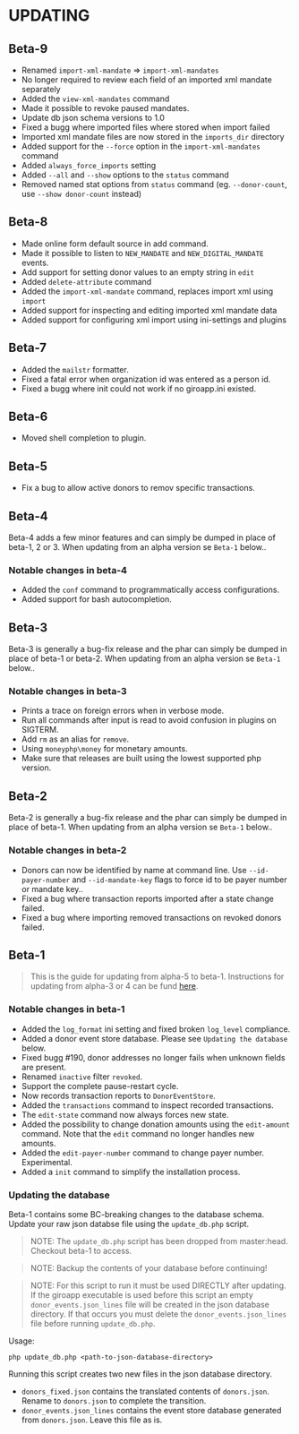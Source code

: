# UPDATING

## Beta-9

* Renamed `import-xml-mandate` => `import-xml-mandates`
* No longer required to review each field of an imported xml mandate separately
* Added the `view-xml-mandates` command
* Made it possible to revoke paused mandates.
* Update db json schema versions to 1.0
* Fixed a bugg where imported files where stored when import failed
* Imported xml mandate files are now stored in the `imports_dir` directory
* Added support for the `--force` option in the `import-xml-mandates` command
* Added `always_force_imports` setting
* Added `--all` and `--show` options to the `status` command
* Removed named stat options from `status` command (eg. `--donor-count`,
  use `--show donor-count` instead)

## Beta-8

* Made online form default source in add command.
* Made it possible to listen to `NEW_MANDATE` and `NEW_DIGITAL_MANDATE` events.
* Add support for setting donor values to an empty string in `edit`
* Added `delete-attribute` command
* Added the `import-xml-mandate` command, replaces import xml using `import`
* Added support for inspecting and editing imported xml mandate data
* Added support for configuring xml import using ini-settings and plugins

## Beta-7

* Added the `mailstr` formatter.
* Fixed a fatal error when organization id was entered as a person id.
* Fixed a bugg where init could not work if no giroapp.ini existed.

## Beta-6

* Moved shell completion to plugin.

## Beta-5

* Fix a bug to allow active donors to remov specific transactions.

## Beta-4

Beta-4 adds a few minor features and can simply be dumped in place of beta-1, 2
or 3. When updating from an alpha version se `Beta-1` below..

### Notable changes in beta-4

* Added the `conf` command to programmatically access configurations.
* Added support for bash autocompletion.

## Beta-3

Beta-3 is generally a bug-fix release and the phar can simply be dumped in place
of beta-1 or beta-2. When updating from an alpha version se `Beta-1` below..

### Notable changes in beta-3

* Prints a trace on foreign errors when in verbose mode.
* Run all commands after input is read to avoid confusion in plugins on SIGTERM.
* Add `rm` as an alias for `remove`.
* Using `moneyphp\money` for monetary amounts.
* Make sure that releases are built using the lowest supported php version.

## Beta-2

Beta-2 is generally a bug-fix release and the phar can simply be dumped in place
of beta-1. When updating from an alpha version se `Beta-1` below..

### Notable changes in beta-2

* Donors can now be identified by name at command line. Use `--id-payer-number`
  and `--id-mandate-key` flags to force id to be payer number or mandate key..
* Fixed a bug where transaction reports imported after a state change failed.
* Fixed a bug where importing removed transactions on revoked donors failed.

## Beta-1

> This is the guide for updating from alpha-5 to beta-1. Instructions for updating
> from alpha-3 or 4 can be fund [here](https://github.com/byrokrat/giroapp/blob/1.0.0-alpha5/UPDATING.md).

### Notable changes in beta-1

* Added the `log_format` ini setting and fixed broken `log_level` compliance.
* Added a donor event store database. Please see `Updating the database` below.
* Fixed bugg #190, donor addresses no longer fails when unknown fields are present.
* Renamed `inactive` filter `revoked`.
* Support the complete pause-restart cycle.
* Now records transaction reports to `DonorEventStore`.
* Added the `transactions` command to inspect recorded transactions.
* The `edit-state` command now always forces new state.
* Added the possibility to change donation amounts using the `edit-amount` command.
  Note that the `edit` command no longer handles new amounts.
* Added the `edit-payer-number` command to change payer number. Experimental.
* Added a `init` command to simplify the installation process.

### Updating the database

Beta-1 contains some BC-breaking changes to the database schema. Update your raw
json databse file using the `update_db.php` script.

> NOTE: The `update_db.php` script has been dropped from master:head. Checkout
> beta-1 to access.

> NOTE: Backup the contents of your database before continuing!

> NOTE: For this script to run it must be used DIRECTLY after updating. If the
> giroapp executable is used before this script an empty `donor_events.json_lines`
> file will be created in the json database directory. If that occurs you must
> delete the `donor_events.json_lines` file before running `update_db.php`.

Usage:

```shell
php update_db.php <path-to-json-database-directory>
```

Running this script creates two new files in the json database directory.

* `donors_fixed.json` contains the translated contents of `donors.json`. Rename to
  `donors.json` to complete the transition.
* `donor_events.json_lines` contains the event store database generated from `donors.json`.
  Leave this file as is.
